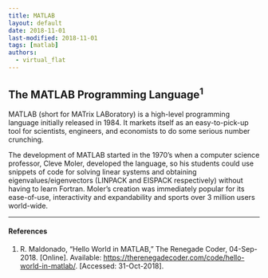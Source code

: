 ```yaml
---
title: MATLAB
layout: default
date: 2018-11-01
last-modified: 2018-11-01
tags: [matlab]
authors:
  - virtual_flat
---
```


## The MATLAB Programming Language<sup>1</sup>

MATLAB (short for MATrix LABoratory) is a high-level programming language initially
released in 1984. It markets itself as an easy-to-pick-up tool for scientists,
engineers, and economists to do some serious number crunching.

The development of MATLAB started in the 1970’s when a computer science professor,
Cleve Moler, developed the language, so his students could use snippets of code
for solving linear systems and obtaining eigenvalues/eigenvectors (LINPACK and
EISPACK respectively) without having to learn Fortran. Moler’s creation was
immediately popular for its ease-of-use, interactivity and expandability and
sports over 3 million users world-wide.

---

#### References

1. R. Maldonado, “Hello World in MATLAB,” The Renegade Coder, 04-Sep-2018.
  [Online]. Available: <https://therenegadecoder.com/code/hello-world-in-matlab/>.
  [Accessed: 31-Oct-2018].
